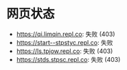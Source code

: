 # 网页状态
- https://qi.limqin.repl.co: 失败 (403)
- https://start--stpstyc.repl.co: 失败
- https://ls.tpjow.repl.co: 失败 (403)
- https://stds.stpsc.repl.co: 失败 (403)
